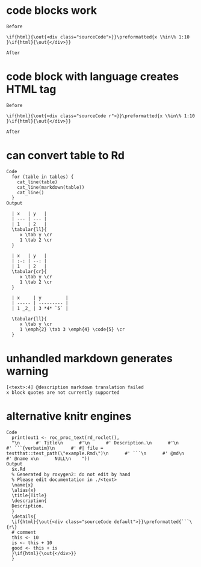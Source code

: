 # code blocks work

    Before
    
    \if{html}{\out{<div class="sourceCode">}}\preformatted{x \%in\% 1:10
    }\if{html}{\out{</div>}}
    
    After

# code block with language creates HTML tag

    Before
    
    \if{html}{\out{<div class="sourceCode r">}}\preformatted{x \%in\% 1:10
    }\if{html}{\out{</div>}}
    
    After

# can convert table to Rd

    Code
      for (table in tables) {
        cat_line(table)
        cat_line(markdown(table))
        cat_line()
      }
    Output
      
      | x   | y   |
      | --- | --- |
      | 1   | 2   |
      \tabular{ll}{
         x \tab y \cr
         1 \tab 2 \cr
      }
      
      | x   | y   |
      | :-: | --: |
      | 1   | 2   |
      \tabular{cr}{
         x \tab y \cr
         1 \tab 2 \cr
      }
      
      | x     | y         |
      | ----- | --------- |
      | 1 _2_ | 3 *4* `5` |
        
      \tabular{ll}{
         x \tab y \cr
         1 \emph{2} \tab 3 \emph{4} \code{5} \cr
      }
      

# unhandled markdown generates warning

    [<text>:4] @description markdown translation failed
    x block quotes are not currently supported

# alternative knitr engines

    Code
      print(out1 <- roc_proc_text(rd_roclet(),
      "\n      #' Title\n      #'\n      #' Description.\n      #'\n      #' ```{verbatim}\n      #' #| file = testthat::test_path(\"example.Rmd\")\n      #' ```\n      #' @md\n      #' @name x\n      NULL\n    "))
    Output
      $x.Rd
      % Generated by roxygen2: do not edit by hand
      % Please edit documentation in ./<text>
      \name{x}
      \alias{x}
      \title{Title}
      \description{
      Description.
      }
      \details{
      \if{html}{\out{<div class="sourceCode default">}}\preformatted{```\{r\}
      # comment
      this <- 10
      is <- this + 10
      good <- this + is
      }\if{html}{\out{</div>}}
      }
      

